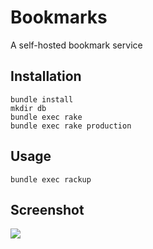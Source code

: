 # Bookmarks
A self-hosted bookmark service

## Installation
    bundle install
    mkdir db
    bundle exec rake
    bundle exec rake production

## Usage
    bundle exec rackup

## Screenshot
![](http://home.in.tum.de/~strittma/bookmarks/bookmarks_screenshot.png)